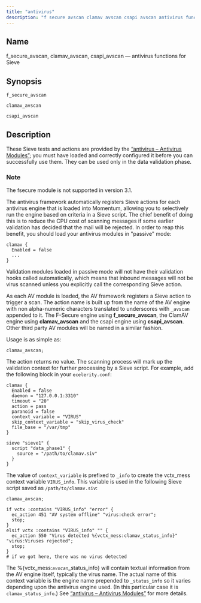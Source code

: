 ```yaml
---
title: "antivirus"
description: "f secure avscan clamav avscan csapi avscan antivirus functions for Sieve f secure avscan clamav avscan csapi avscan These Sieve tests and actions are provided by the Section 14 5 antivirus Antivirus Modules you must have loaded and correctly configured it before you can successfully use them They can be..."
---
```


<a name="sieve.ref.antivirus"></a> 
## Name

f_secure_avscan, clamav_avscan, csapi_avscan — antivirus functions for Sieve

## Synopsis

`f_secure_avscan`

`clamav_avscan`

`csapi_avscan`

<a name="idp28556448"></a> 
## Description

These Sieve tests and actions are provided by the [“antivirus – Antivirus Modules”](/momentum/3/3-reference/3-reference-modules-antivirus); you must have loaded and correctly configured it before you can successfully use them. They can be used only in the data validation phase.

### Note

The fsecure module is not supported in version 3.1.

The antivirus framework automatically registers Sieve actions for each antivirus engine that is loaded into Momentum, allowing you to selectively run the engine based on criteria in a Sieve script. The chief benefit of doing this is to reduce the CPU cost of scanning messages if some earlier validation has decided that the mail will be rejected. In order to reap this benefit, you should load your antivirus modules in "passive" mode:

```
clamav {
  Enabled = false
  ...
}
```

Validation modules loaded in passive mode will not have their validation hooks called automatically, which means that inbound messages will not be virus scanned unless you explicitly call the corresponding Sieve action.

As each AV module is loaded, the AV framework registers a Sieve action to trigger a scan. The action name is built up from the name of the AV engine with non alpha-numeric characters translated to underscores with `_avscan` appended to it. The F-Secure engine using **f_secure_avscan**, the ClamAV engine using **clamav_avscan** and the csapi engine using **csapi_avscan**. Other third party AV modules will be named in a similar fashion.

Usage is as simple as:

`clamav_avscan;`

The action returns no value. The scanning process will mark up the validation context for further processing by a Sieve script. For example, add the following block in your `ecelerity.conf`:

```
clamav {
  Enabled = false
  daemon = "127.0.0.1:3310"
  timeout = "20"
  action = pass
  paranoid = false
  context_variable = "VIRUS"
  skip_context_variable = "skip_virus_check"
  file_base = "/var/tmp"
}

sieve "sieve1" {
  script "data_phase1" {
    source = "/path/to/clamav.siv"
  }
}
```

The value of `context_variable` is prefixed to `_info` to create the vctx_mess context variable `VIRUS_info`. This variable is used in the following Sieve script saved as `/path/to/clamav.siv`:

```
clamav_avscan;

if vctx :contains "VIRUS_info" "error" {
  ec_action 451 "AV system offline" "virus:check error";
  stop;
}
elsif vctx :contains "VIRUS_info" "" {
  ec_action 550 "Virus detected %{vctx_mess:clamav_status_info}" "virus:Viruses rejected";
  stop;
}
# if we got here, there was no virus detected
```

The %{vctx_mess:*`avscan`*_status_info} will contain textual information from the AV engine itself, typically the virus name. The actual name of this context variable is the engine name prepended to `_status_info` so it varies depending upon the antivirus engine used. (In this particular case it is `clamav_status_info`.) See [“antivirus – Antivirus Modules”](/momentum/3/3-reference/3-reference-modules-antivirus) for more details.